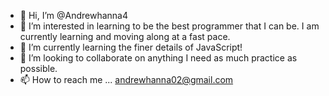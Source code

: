 - 👋 Hi, I’m @Andrewhanna4
- 👀 I’m interested in learning to be the best programmer that I can be. I am currently learning and moving along at a fast pace. 
- 🌱 I’m currently learning the finer details of JavaScript!
- 💞️ I’m looking to collaborate on anything I need as much practice as possible. 
- 📫 How to reach me ... andrewhanna02@gmail.com 

<!---
Andrewhanna4/Andrewhanna4 is a ✨ special ✨ repository because its `README.md` (this file) appears on your GitHub profile.
You can click the Preview link to take a look at your changes.
--->
